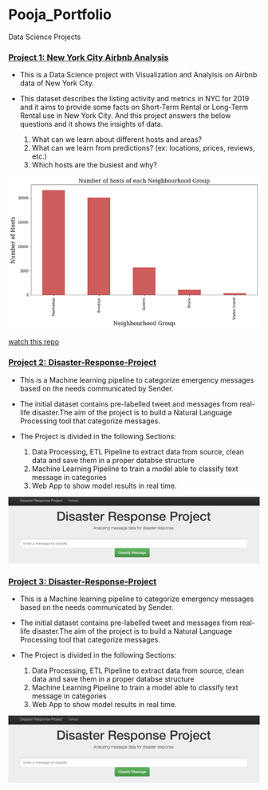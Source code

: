 # Pooja_Portfolio
Data Science Projects

### [Project 1: New York City Airbnb Analysis](https://github.com/poojapatel26/New-York-City-Airbnb) 

* This is a Data Science project with Visualization and Analyisis on Airbnb data of New York City.

* This dataset describes the listing activity and metrics in NYC for 2019 and it aims to provide some facts on Short-Term  Rental or Long-Term Rental use in New York City. And this project answers the below questions and it shows the insights of data.
  1. What can we learn about different hosts and areas?
  2. What can we learn from predictions? (ex: locations, prices, reviews, etc.)
  3. Which hosts are the busiest and why?

![](images/NYC_Airbnb%20Figure.png)

[watch this repo](https://github.com/user/repository/subscription)


### [Project 2: Disaster-Response-Project](https://github.com/poojapatel26/Disaster-Response-Project) 

* This is a Machine learning pipeline to categorize emergency messages based on the needs communicated by Sender.
* The initial dataset contains pre-labelled tweet and messages from real-life disaster.The aim of the project is to build a   Natural Language Processing tool that categorize messages.

* The Project is divided in the following Sections:
  1. Data Processing, ETL Pipeline to extract data from source, clean data and save them in a proper databse structure
  2. Machine Learning Pipeline to train a model able to classify text message in categories
  3. Web App to show model results in real time.
 
 ![](images/Disaster_response_project.png)
 
 ### [Project 3: Disaster-Response-Project](https://github.com/poojapatel26/Disaster-Response-Project) 

* This is a Machine learning pipeline to categorize emergency messages based on the needs communicated by Sender.
* The initial dataset contains pre-labelled tweet and messages from real-life disaster.The aim of the project is to build a   Natural Language Processing tool that categorize messages.

* The Project is divided in the following Sections:
  1. Data Processing, ETL Pipeline to extract data from source, clean data and save them in a proper databse structure
  2. Machine Learning Pipeline to train a model able to classify text message in categories
  3. Web App to show model results in real time.
 
 ![](images/Disaster_response_project.png)
 
 
 


